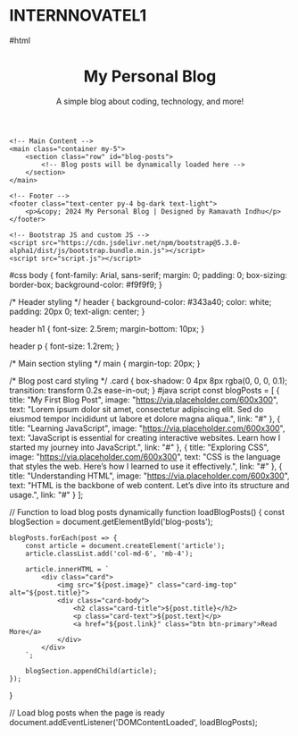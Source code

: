 # INTERNNOVATEL1
#html
<!DOCTYPE html>
<html lang="en">
<head>
    <meta charset="UTF-8">
    <meta name="viewport" content="width=device-width, initial-scale=1.0">
    <title>Personal Blog</title>
    <!-- Bootstrap CSS for responsiveness -->
    <link href="https://cdn.jsdelivr.net/npm/bootstrap@5.3.0-alpha1/dist/css/bootstrap.min.css" rel="stylesheet">
    <link rel="stylesheet" href="internL1.css">
</head>
<body>
    <!-- Header -->
    <header class="text-center py-4 bg-dark text-light">
        <h1>My Personal Blog</h1>
        <p>A simple blog about coding, technology, and more!</p>
    </header>

    <!-- Main Content -->
    <main class="container my-5">
        <section class="row" id="blog-posts">
            <!-- Blog posts will be dynamically loaded here -->
        </section>
    </main>

    <!-- Footer -->
    <footer class="text-center py-4 bg-dark text-light">
        <p>&copy; 2024 My Personal Blog | Designed by Ramavath Indhu</p>
    </footer>

    <!-- Bootstrap JS and custom JS -->
    <script src="https://cdn.jsdelivr.net/npm/bootstrap@5.3.0-alpha1/dist/js/bootstrap.bundle.min.js"></script>
    <script src="script.js"></script>
</body>
</html>
#css
body {
    font-family: Arial, sans-serif;
    margin: 0;
    padding: 0;
    box-sizing: border-box;
    background-color: #f9f9f9;
}

/* Header styling */
header {
    background-color: #343a40;
    color: white;
    padding: 20px 0;
    text-align: center;
}

header h1 {
    font-size: 2.5rem;
    margin-bottom: 10px;
}

header p {
    font-size: 1.2rem;
}

/* Main section styling */
main {
    margin-top: 20px;
}

/* Blog post card styling */
.card {
    box-shadow: 0 4px 8px rgba(0, 0, 0, 0.1);
    transition: transform 0.2s ease-in-out;
}
#java script
const blogPosts = [
    {
        title: "My First Blog Post",
        image: "https://via.placeholder.com/600x300",
        text: "Lorem ipsum dolor sit amet, consectetur adipiscing elit. Sed do eiusmod tempor incididunt ut labore et dolore magna aliqua.",
        link: "#"
    },
    {
        title: "Learning JavaScript",
        image: "https://via.placeholder.com/600x300",
        text: "JavaScript is essential for creating interactive websites. Learn how I started my journey into JavaScript.",
        link: "#"
    },
    {
        title: "Exploring CSS",
        image: "https://via.placeholder.com/600x300",
        text: "CSS is the language that styles the web. Here’s how I learned to use it effectively.",
        link: "#"
    },
    {
        title: "Understanding HTML",
        image: "https://via.placeholder.com/600x300",
        text: "HTML is the backbone of web content. Let’s dive into its structure and usage.",
        link: "#"
    }
];

// Function to load blog posts dynamically
function loadBlogPosts() {
    const blogSection = document.getElementById('blog-posts');
    
    blogPosts.forEach(post => {
        const article = document.createElement('article');
        article.classList.add('col-md-6', 'mb-4');

        article.innerHTML = `
            <div class="card">
                <img src="${post.image}" class="card-img-top" alt="${post.title}">
                <div class="card-body">
                    <h2 class="card-title">${post.title}</h2>
                    <p class="card-text">${post.text}</p>
                    <a href="${post.link}" class="btn btn-primary">Read More</a>
                </div>
            </div>
        `;

        blogSection.appendChild(article);
    });
}

// Load blog posts when the page is ready
document.addEventListener('DOMContentLoaded', loadBlogPosts);


